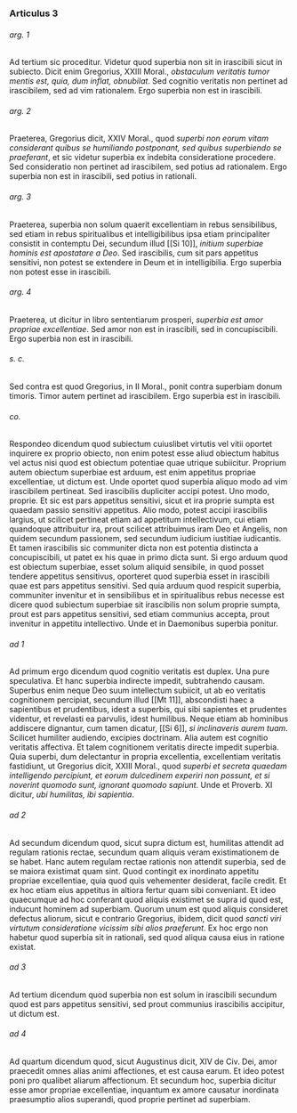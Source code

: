 ### Articulus 3

###### arg. 1
Ad tertium sic proceditur. Videtur quod superbia non sit in irascibili sicut in subiecto. Dicit enim Gregorius, XXIII Moral., *obstaculum veritatis tumor mentis est, quia, dum inflat, obnubilat*. Sed cognitio veritatis non pertinet ad irascibilem, sed ad vim rationalem. Ergo superbia non est in irascibili.

###### arg. 2
Praeterea, Gregorius dicit, XXIV Moral., quod *superbi non eorum vitam considerant quibus se humiliando postponant, sed quibus superbiendo se praeferant*, et sic videtur superbia ex indebita consideratione procedere. Sed consideratio non pertinet ad irascibilem, sed potius ad rationalem. Ergo superbia non est in irascibili, sed potius in rationali.

###### arg. 3
Praeterea, superbia non solum quaerit excellentiam in rebus sensibilibus, sed etiam in rebus spiritualibus et intelligibilibus ipsa etiam principaliter consistit in contemptu Dei, secundum illud [[Si 10]], *initium superbiae hominis est apostatare a Deo*. Sed irascibilis, cum sit pars appetitus sensitivi, non potest se extendere in Deum et in intelligibilia. Ergo superbia non potest esse in irascibili.

###### arg. 4
Praeterea, ut dicitur in libro sententiarum prosperi, *superbia est amor propriae excellentiae*. Sed amor non est in irascibili, sed in concupiscibili. Ergo superbia non est in irascibili.

###### s. c.
Sed contra est quod Gregorius, in II Moral., ponit contra superbiam donum timoris. Timor autem pertinet ad irascibilem. Ergo superbia est in irascibili.

###### co.
Respondeo dicendum quod subiectum cuiuslibet virtutis vel vitii oportet inquirere ex proprio obiecto, non enim potest esse aliud obiectum habitus vel actus nisi quod est obiectum potentiae quae utrique subiicitur. Proprium autem obiectum superbiae est arduum, est enim appetitus propriae excellentiae, ut dictum est. Unde oportet quod superbia aliquo modo ad vim irascibilem pertineat. Sed irascibilis dupliciter accipi potest. Uno modo, proprie. Et sic est pars appetitus sensitivi, sicut et ira proprie sumpta est quaedam passio sensitivi appetitus. Alio modo, potest accipi irascibilis largius, ut scilicet pertineat etiam ad appetitum intellectivum, cui etiam quandoque attribuitur ira, prout scilicet attribuimus iram Deo et Angelis, non quidem secundum passionem, sed secundum iudicium iustitiae iudicantis. Et tamen irascibilis sic communiter dicta non est potentia distincta a concupiscibili, ut patet ex his quae in primo dicta sunt. Si ergo arduum quod est obiectum superbiae, esset solum aliquid sensibile, in quod posset tendere appetitus sensitivus, oporteret quod superbia esset in irascibili quae est pars appetitus sensitivi. Sed quia arduum quod respicit superbia, communiter invenitur et in sensibilibus et in spiritualibus rebus necesse est dicere quod subiectum superbiae sit irascibilis non solum proprie sumpta, prout est pars appetitus sensitivi, sed etiam communius accepta, prout invenitur in appetitu intellectivo. Unde et in Daemonibus superbia ponitur.

###### ad 1
Ad primum ergo dicendum quod cognitio veritatis est duplex. Una pure speculativa. Et hanc superbia indirecte impedit, subtrahendo causam. Superbus enim neque Deo suum intellectum subiicit, ut ab eo veritatis cognitionem percipiat, secundum illud [[Mt 11]], abscondisti haec a sapientibus et prudentibus, idest a superbis, qui sibi sapientes et prudentes videntur, et revelasti ea parvulis, idest humilibus. Neque etiam ab hominibus addiscere dignantur, cum tamen dicatur, [[Si 6]], *si inclinaveris aurem tuam*. Scilicet humiliter audiendo, excipies doctrinam. Alia autem est cognitio veritatis affectiva. Et talem cognitionem veritatis directe impedit superbia. Quia superbi, dum delectantur in propria excellentia, excellentiam veritatis fastidiunt, ut Gregorius dicit, XXIII Moral., quod *superbi et secreta quaedam intelligendo percipiunt, et eorum dulcedinem experiri non possunt, et si noverint quomodo sunt, ignorant quomodo sapiunt*. Unde et Proverb. XI dicitur, *ubi humilitas, ibi sapientia*.

###### ad 2
Ad secundum dicendum quod, sicut supra dictum est, humilitas attendit ad regulam rationis rectae, secundum quam aliquis veram existimationem de se habet. Hanc autem regulam rectae rationis non attendit superbia, sed de se maiora existimat quam sint. Quod contingit ex inordinato appetitu propriae excellentiae, quia quod quis vehementer desiderat, facile credit. Et ex hoc etiam eius appetitus in altiora fertur quam sibi conveniant. Et ideo quaecumque ad hoc conferant quod aliquis existimet se supra id quod est, inducunt hominem ad superbiam. Quorum unum est quod aliquis consideret defectus aliorum, sicut e contrario Gregorius, ibidem, dicit quod *sancti viri virtutum consideratione vicissim sibi alios praeferunt*. Ex hoc ergo non habetur quod superbia sit in rationali, sed quod aliqua causa eius in ratione existat.

###### ad 3
Ad tertium dicendum quod superbia non est solum in irascibili secundum quod est pars appetitus sensitivi, sed prout communius irascibilis accipitur, ut dictum est.

###### ad 4
Ad quartum dicendum quod, sicut Augustinus dicit, XIV de Civ. Dei, amor praecedit omnes alias animi affectiones, et est causa earum. Et ideo potest poni pro qualibet aliarum affectionum. Et secundum hoc, superbia dicitur esse amor propriae excellentiae, inquantum ex amore causatur inordinata praesumptio alios superandi, quod proprie pertinet ad superbiam.

